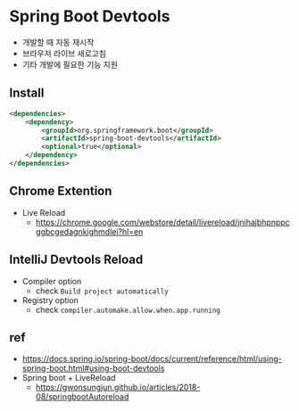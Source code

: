 # Spring Boot Devtools
* 개발할 때 자동 재시작
* 브라우저 라이브 새로고침
* 기타 개발에 필요한 기능 지원

## Install
```xml
<dependencies>
    <dependency>
        <groupId>org.springframework.boot</groupId>
        <artifactId>spring-boot-devtools</artifactId>
        <optional>true</optional>
    </dependency>
</dependencies>
```

## Chrome Extention
* Live Reload
  * https://chrome.google.com/webstore/detail/livereload/jnihajbhpnppcggbcgedagnkighmdlei?hl=en

## IntelliJ Devtools Reload
* Compiler option
  * check `Build project automatically`
* Registry option
  * check `compiler.automake.allow.when.app.running`

## ref
* https://docs.spring.io/spring-boot/docs/current/reference/html/using-spring-boot.html#using-boot-devtools
* Spring boot + LiveReload
  * https://gwonsungjun.github.io/articles/2018-08/springbootAutoreload
